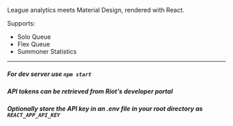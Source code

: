 League analytics meets Material Design, rendered with React.

Supports:
- Solo Queue
- Flex Queue
- Summoner Statistics

---
##### For dev server use `npm start`
##### API tokens can be retrieved from Riot's developer portal 
##### Optionally store the API key in an .env file in your root directory as `REACT_APP_API_KEY`
